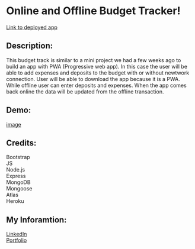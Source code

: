 # Online and Offline Budget Tracker!  

[Link to deployed app](https://github.com/tbonexas/budgettracker)  

## Description:  
This budget track is similar to a mini project we had a few weeks ago to build an app with PWA (Progressive web app). In this case the user will be able to add expenses and deposits to the budget with or without newtwork connection. User will be able to download the app because it is a PWA. While offline user can enter deposits and expenses. When the app comes back online the data will be updated from the offline transaction.  

## Demo:  
[image](https://user-images.githubusercontent.com/67118229/102182220-c5212b80-3e60-11eb-8f8f-d0bc90d4ab56.png)

## Credits:  
Bootstrap  
JS  
Node.js  
Express  
MongoDB  
Mongoose  
Atlas  
Heroku   

## My Inforamtion:  
[LinkedIn]()  
[Portfolio]()  

